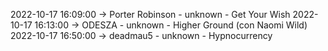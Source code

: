 2022-10-17 16:09:00 -> Porter Robinson - unknown - Get Your Wish
2022-10-17 16:13:00 -> ODESZA - unknown - Higher Ground (con Naomi Wild)
2022-10-17 16:50:00 -> deadmau5 - unknown - Hypnocurrency
